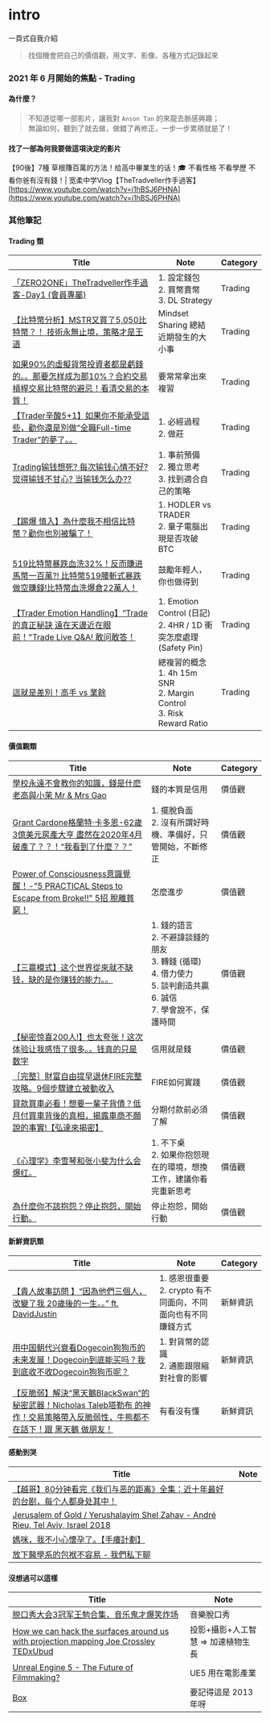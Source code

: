 # intro
一頁式自我介紹

> 找個機會把自己的價值觀，用文字、影像、各種方式記錄起來

### 2021 年 6 月開始的焦點 - Trading

#### 為什麼？
> 不知道從哪一部影片，讓我對 `Anson Tan` 的來龍去脈感興趣；  
> 無論如何，聽到了就去做，做錯了再修正，一步一步累積就是了！  

#### 找了一部為何我要做這項決定的影片

【90後】7種 草根賺百萬的方法！给高中畢業生的话！🎓 不看性格 不看學歷 不看你爸有沒有錢！| 宽柔中学Vlog【TheTradveller作手過客】  
[https://www.youtube.com/watch?v=i1hBSJ6PHNA](https://www.youtube.com/watch?v=i1hBSJ6PHNA)

### 其他筆記

#### Trading 類
|Title|Note|Category|
|---|---|---|
|[「ZERO2ONE」TheTradveller作手過客-Day1 (會員專屬)](https://www.youtube.com/watch?v=MBb2sjghV88&list=PLZEL7BLnwbFVYtVV2ggWM3IBB0o5MnWh6&index=7)|1. 設定錢包<br>2. 買幣賣幣<br>3. DL Strategy|Trading|
|[【比特幣分析】MSTR又買了5,050比特幣？！ 技術永無止境，策略才是王道](https://www.youtube.com/watch?v=Q0ko3pp0XKE)|Mindset Sharing 總結近期發生的大小事|Trading|
|[如果90%的虛擬貨幣投資者都是虧錢的。。那要怎样成为那10%？合約交易 槓桿交易比特幣的避忌！看清交易的本質！](https://www.youtube.com/watch?v=VLkmmzB3tHY)|要常常拿出來複習|Trading|
|[【Trader辛酸5+1】如果你不能承受這些，勸你還是別做“全職Full-time Trader”的夢了。。](https://www.youtube.com/watch?v=Kjf1TIZ25_k)|1. 必經過程<br>2. 做莊|Trading|
|[Trading输钱想死? 每次输钱心情不好? 觉得输钱不甘心? 当输钱怎么办??](https://www.youtube.com/watch?v=9dtvwUzyl9g)|1. 事前預備<br>2. 獨立思考<br>3. 找到適合自己的策略|Trading|
|[【踢爆 慎入】為什麼我不相信比特幣？勸你也別被騙了！](https://www.youtube.com/watch?v=vIoGAxgeODU)|1. HODLER vs TRADER<br>2. 量子電腦出現是否攻破 BTC|Trading|
|[519比特幣暴跌血洗32%！反而賺进馬幣一百萬?! 比特幣519腰斬式暴跌 做空賺錢!比特幣血洗爆倉22萬人！](https://www.youtube.com/watch?v=ReHsQcnFgMQ)|鼓勵年輕人，你也做得到|Trading|
|[【Trader Emotion Handling】“Trade的真正秘訣 遠在天邊近在眼前！"Trade Live Q&A! 敢问敢答！](https://www.youtube.com/watch?v=NevKlpgU5Jo)|1. Emotion Control (日記)<br>2. 4HR / 1D 衝突怎麼處理 (Safety Pin)|Trading|
|[這就是差別！高手 vs 業餘](https://www.youtube.com/watch?v=rPGuPFZWAmE)|總複習的概念<br>1. 4h 15m SNR<br>2. Margin Control<br>3. Risk Reward Ratio|Trading|


#### 價值觀類
|Title|Note|Category|
|---|---|---|
|[學校永遠不會教你的知識，錢是什麽 老高與小茉 Mr & Mrs Gao](https://www.youtube.com/watch?v=9XQ0L62o-zQ)|錢的本質是信用|價值觀|
|[Grant Cardone格蘭特·卡多恩-62歲 3億美元房產大亨 盡然在2020年4月 破產了？？！“我看到了什麼？？”](https://www.youtube.com/watch?v=nSnPwOlu1cY)|1. 擺脫負面<br>2. 沒有所謂好時機、準備好，只管開始，不斷修正|價值觀|
|[Power of Consciousness意識覺醒！-"5 PRACTICAL Steps to Escape from Broke!!" 5招 脫離貧窮！](https://www.youtube.com/watch?v=j-KDTxpSfCw)|怎麼進步|價值觀|
|[【三赢模式】这个世界從來就不缺钱，缺的是你赚钱的能力。。](https://www.youtube.com/watch?v=5uZvXSvs7hc)|1. 錢的語言<br>2. 不避諱談錢的朋友<br>3. 轉錢 (循環)<br>4. 借力使力<br>5. 談判創造共贏<br>6. 誠信<br>7. 學會說不，保護時間|價值觀|
|[【秘密惊喜200人!】也太夸张！这次体验让我感悟了很多。。钱真的只是数字](https://www.youtube.com/watch?v=PY2WAEr5q5M)|信用就是錢|價值觀|
|[［完整］財富自由提早退休FIRE完整攻略。9個步驟建立被動收入](https://www.youtube.com/watch?v=neUuTJJESuc)|FIRE如何實踐|價值觀|
|[貸款買車必看！想要一輩子背債？低月付買車背後的真相，揭露車商不願說的事實!【弘達來揭密】](https://www.youtube.com/watch?v=H-0rsGPelco)|分期付款前必須了解|價值觀|
|[《心理学》李雪琴和张小斐为什么会爆红。](https://www.youtube.com/watch?v=WOQFm_GNf9I)|1. 不下桌<br>2. 如果你抱怨現在的環境，想換工作，建議你看完重新思考|價值觀|
|[為什麼你不該抱怨？停止抱怨，開始行動。](https://www.youtube.com/watch?v=MkiOXQcXZVE)|停止抱怨，開始行動|價值觀|

#### 新鮮資訊類
|Title|Note|Category|
|---|---|---|
|[【貴人故事訪問 】“因為他們三個人，改變了我 20歲後的一生。。” ft. DavidJustin](https://www.youtube.com/watch?v=Na_m8gE0uRs)|1. 感恩很重要<br>2. crypto 有不同面向，不同面向也有不同賺錢方式|新鮮資訊|
|[用中国朝代兴衰看Dogecoin狗狗币的未来发展！Dogecoin到底能买吗？我到底收不收Dogecoin狗狗币呢？](https://www.youtube.com/watch?v=QH4CHPEAnLU)|1. 對貨幣的認識<br>2. 通膨跟限縮對社會的影響|新鮮資訊|
|[【反脆弱】解決“黑天鵝BlackSwan”的秘密武器！Nicholas Taleb塔勒布 的神作！交易策略帶入反脆弱性，牛熊都不在話下！跟 黑天鵝 做朋友！](https://www.youtube.com/watch?v=wvbeuBzq8Qk)|有看沒有懂|新鮮資訊|

#### 感動到哭
|Title|Note|
|---|---|
|[【越哥】80分钟看完《我们与恶的距离》全集：近十年最好的台剧，每个人都身处其中！](https://www.youtube.com/watch?v=N9rrLU66298)||
|[Jerusalem of Gold / Yerushalayim Shel Zahav - André Rieu, Tel Aviv, Israel 2018](https://www.youtube.com/watch?v=Im5lh2kJWTI)||
|[媽咪，我不小心懷孕了。【手癢計劃】](https://www.youtube.com/watch?v=2sqqQ0kSICA)||
|[放下醫學系的包袱不容易 - 我們私下聊](https://www.youtube.com/watch?v=jIa0OsCuw6s)||

#### 沒想過可以這樣
|Title|Note|
|---|---|
|[脱口秀大会3冠军王勉合集，音乐鬼才爆笑炸场](https://www.youtube.com/watch?v=0QZ26VTCkJo)|音樂脫口秀|
|[How we can hack the surfaces around us with projection mapping  Joe Crossley  TEDxUbud](https://www.youtube.com/watch?v=hnEGU8ZGxHI)|投影+攝影+人工智慧 => 加速植物生長|
|[Unreal Engine 5 - The Future of Filmmaking?](https://www.youtube.com/watch?v=aZAAMpyTH_Y)|UE5 用在電影產業|
|[Box](https://www.youtube.com/watch?v=lX6JcybgDFo)|要記得這是 2013 年呀|

